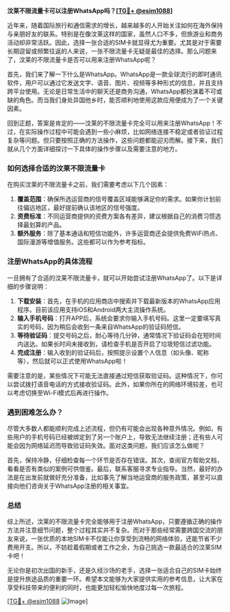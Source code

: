 **汶莱不限流量卡可以注册WhatsApp吗？[[TG💪+ @esim1088](https://t.me/s/esim1088)]**

近年来，随着国际旅行和通信需求的增长，越来越多的人开始关注如何在海外保持与亲朋好友的联系。特别是在像汶莱这样的国家，虽然人口不多，但旅游业和商务活动却非常活跃。因此，选择一张合适的SIM卡就显得尤为重要。尤其是对于需要长期逗留或频繁往返的人来说，一张不限流量卡无疑是最佳的选择。那么问题来了，汶莱的不限流量卡是否可以用来注册WhatsApp呢？

首先，我们来了解一下什么是WhatsApp。WhatsApp是一款全球流行的即时通讯软件，用户可以通过它发送文字、语音、图片、视频等多种形式的信息，并且支持跨平台使用。无论是日常生活中的聊天还是商务沟通，WhatsApp都扮演着不可或缺的角色。而当我们身处异国他乡时，能否顺利地使用这款应用便成为了一个关键因素。

回到正题，答案是肯定的——汶莱的不限流量卡完全可以用来注册WhatsApp！不过，在实际操作过程中可能会遇到一些小麻烦，比如网络连接不稳定或者验证过程复杂等问题。但只要按照正确的方法操作，这些问题都能迎刃而解。接下来，我们就从几个方面详细探讨一下具体的操作步骤以及需要注意的地方。

### 如何选择合适的汶莱不限流量卡

在购买汶莱的不限流量卡之前，我们需要考虑以下几个因素：

1. **覆盖范围**：确保所选运营商的信号覆盖区域能够满足你的需求。如果你计划前往偏远地区，最好提前确认该地区的信号强度。
2. **资费标准**：不同运营商提供的资费方案各有差异，建议根据自己的消费习惯选择最划算的产品。
3. **额外服务**：除了基本通话和短信功能外，许多运营商还会提供免费WiFi热点、国际漫游等增值服务。这些都可以作为参考指标。

### 注册WhatsApp的具体流程

一旦拥有了合适的汶莱不限流量卡，就可以开始尝试注册WhatsApp了。以下是详细的步骤说明：

1. **下载安装**：首先，在手机的应用商店中搜索并下载最新版本的WhatsApp应用程序。目前该应用支持iOS和Android两大主流操作系统。
2. **输入手机号码**：打开APP后，系统会要求你输入手机号码。这里一定要填写真实的号码，因为稍后会收到一条来自WhatsApp的验证码短信。
3. **等待验证码**：提交号码之后，耐心等待几分钟，通常情况下验证码会在短时间内送达。如果长时间未接收到，请检查手机是否开启了垃圾短信过滤功能。
4. **完成注册**：输入收到的验证码后，按照提示设置个人信息（如头像、昵称等），然后就可以正式使用WhatsApp啦！

需要注意的是，某些情况下可能无法直接通过短信获取验证码。这种情况下，你可以尝试拨打语音电话的方式接收验证码。此外，如果你所在的网络环境较差，也可以考虑切换至Wi-Fi模式后再进行操作。

### 遇到困难怎么办？

尽管大多数人都能顺利完成上述流程，但仍有可能会出现各种意外情况。例如，有些用户的手机号码已经被绑定到了另一个账户上，导致无法继续注册；还有些人可能会因为网络延迟而导致验证码失效。面对这类问题，我们应该怎么做呢？

首先，保持冷静，仔细检查每一个环节是否存在错误。其次，查阅官方帮助文档，看看是否有类似的案例可供借鉴。最后，联系客服寻求专业指导。当然，最好的办法是在出发前就做好充分准备，比如事先了解当地运营商的服务政策，甚至可以直接向他们咨询关于WhatsApp注册的相关事宜。

### 总结

综上所述，汶莱的不限流量卡完全能够用于注册WhatsApp，只要遵循正确的操作方法并注意细节问题，整个过程其实并不复杂。而对于那些经常需要跨国交流的朋友来说，一张优质的本地SIM卡不仅能让你享受到流畅的网络体验，还能节省不少费用开支。所以，不妨趁着假期或者工作之余，为自己挑选一款最适合的汶莱SIM卡吧！

无论你是初次出国的新手，还是久经沙场的老手，选择一张适合自己的SIM卡始终是提升旅途品质的重要一环。希望本文能够为大家提供实用的参考信息，让大家在享受科技带来的便利的同时，也能更加轻松愉快地度过每一次旅程。

[[TG💪+ @esim1088](https://t.me/s/esim1088) ![Image](https://i.postimg.cc/4NQfJmqS/Snipaste-2025-05-13-00-14-12.png)]